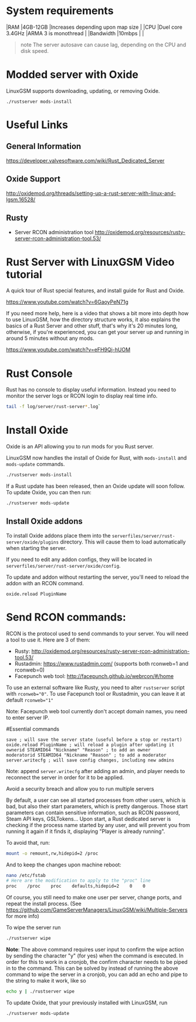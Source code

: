 # System requirements

|RAM   |4GB-12GB   |Increases depending upon map size |
|CPU   |Duel core 3.4GHz   |ARMA 3 is monothread |
|Bandwidth |10mbps |   |

> note The server autosave can cause lag, depending on the CPU and disk speed.

# Modded server with Oxide

LinuxGSM supports downloading, updating, or removing Oxide.

```
./rustserver mods-install
```

# Useful Links

## General Information
https://developer.valvesoftware.com/wiki/Rust_Dedicated_Server

## Oxide Support
http://oxidemod.org/threads/setting-up-a-rust-server-with-linux-and-lgsm.16528/

## Rusty
* Server RCON administration tool 
http://oxidemod.org/resources/rusty-server-rcon-administration-tool.53/

# Rust Server with LinuxGSM Video tutorial
A quick tour of Rust special features, and install guide for Rust and Oxide.

https://www.youtube.com/watch?v=6GaoyPeN71g

If you need more help, here is a video that shows a bit more into depth how to use LinuxGSM, how the directory structure works, it also explains the basics of a Rust Server and other stuff, that's why it's 20 minutes long, otherwise, if you're experienced, you can get your server up and running in around 5 minutes without any mods.

https://www.youtube.com/watch?v=eFH9Qj-hUOM

# Rust Console
Rust has no console to display useful information. Instead you need to monitor the server logs or RCON login to display real time info.
````bash
tail -f log/server/rust-server*.log`
````

# Install Oxide
Oxide is an API allowing you to run mods for you Rust server.

LinuxGSM now handles the install of Oxide for Rust, with `mods-install` and `mods-update` commands.

````bash
./rustserver mods-install
````

If a Rust update has been released, then an Oxide update will soon follow. To update Oxide, you can then run:

````bash
./rustserver mods-update
````

## Install Oxide addons

To install Oxide addons place them into  the `serverfiles/server/rust-server/oxide/plugins` directory.
This will cause them to load automatically when starting the server.

If you need to edit any addon configs, they will be located in `serverfiles/server/rust-server/oxide/config`.

To update and addon without restarting the server, you'll need to reload the addon with an RCON command.
```
oxide.reload PluginName
```

# Send RCON commands:

RCON is the protocol used to send commands to your server. You will need a tool to use it. Here are 3 of them:
* Rusty: http://oxidemod.org/resources/rusty-server-rcon-administration-tool.53/
* Rustadmin: https://www.rustadmin.com/ (supports both rconweb=1 and rconweb=0)
* Facepunch web tool: http://facepunch.github.io/webrcon/#/home

To use an external software like Rusty, you need to alter `rustserver` script with `rconweb="0"`. To use Facepunch tool or Rustadmin, you can leave it at default `rconweb="1"`

Note: Facepunch web tool currently don't accept domain names, you need to enter server IP.

#Essential commands

```
save ; will save the server state (useful before a stop or restart)
oxide.reload PluginName ; will reload a plugin after updating it
ownerid STEAMID64 "Nickname" "Reason" ; to add an owner
moderatorid STEAMID64 "Nickname "Reason" ; to add a moderator
server.writecfg ; will save config changes, including new admins
```

Note: append `server.writecfg` after adding an admin, and player needs to reconnect the server in order for it to be applied. 

Avoid a security breach and allow you to run multiple servers

By default, a user can see all started processes from other users, which is bad, but also their start parameters, which is pretty dangerous. Those start parameters can contain sensitive information, such as RCON password, Steam API keys, GSLTokens...
Upon start, a Rust dedicated server is checking if the process name started by any user, and will prevent you from running it again if it finds it, displaying "Player is already running".

To avoid that, run:

````bash
mount -o remount,rw,hidepid=2 /proc
````

And to keep the changes upon machine reboot:

````bash
nano /etc/fstab
# Here are the modification to apply to the "proc" line
proc    /proc    proc    defaults,hidepid=2    0    0
````

Of course, you still need to make one user per server, change ports, and repeat the install process. (See https://github.com/GameServerManagers/LinuxGSM/wiki/Multiple-Servers for more info)


To wipe the server run
````bash
./rustserver wipe
````
**Note**: The above command requires user input to confirm the wipe action by sending the character "y" (for yes) when the command is executed. In order for this to work in a cronjob, the confirm character needs to be piped in to the command. This can be solved by instead of running the above command to wipe the server in a cronjob, you can add an echo and pipe to the string to make it work, like so
````bash
echo y | ./rustserver wipe
````

To update Oxide, that your previously installed with LinuxGSM, run
````bash
./rustserver mods-update
````